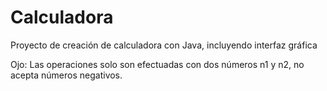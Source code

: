 # Calculadora
Proyecto de creación de calculadora con Java, incluyendo interfaz gráfica

Ojo: Las operaciones solo son efectuadas con dos números n1 y n2, no acepta números negativos.
